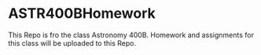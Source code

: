 # ASTR400BHomework
This Repo is fro the class Astronomy 400B.
Homework and assignments for this class will be uploaded to this Repo.

